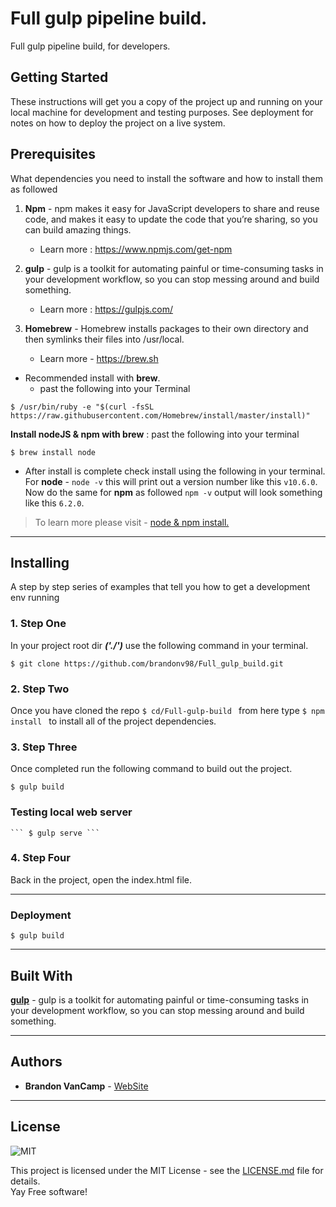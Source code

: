 # Full gulp pipeline build.
Full gulp pipeline build, for developers.

## Getting Started
These instructions will get you a copy of the project up and running on your local machine for development and testing purposes. See deployment for notes on how to deploy the project on a live system.  


## Prerequisites
What dependencies you need to install the software and how to install them as followed

1. **Npm** - npm makes it easy for JavaScript developers to share and reuse code, and makes it easy to update the code that you’re sharing, so you can build amazing things.
   - Learn more : https://www.npmjs.com/get-npm

2. **gulp** - gulp is a toolkit for automating painful or time-consuming tasks in your development workflow, so you can stop messing around and build something.
   - Learn more : https://gulpjs.com/ 


3. **Homebrew** - Homebrew installs packages to their own directory and then symlinks their files into /usr/local.
   - Learn more - https://brew.sh

* Recommended install with **brew**.
   - past the following into your Terminal  
```
$ /usr/bin/ruby -e "$(curl -fsSL https://raw.githubusercontent.com/Homebrew/install/master/install)"
```

**Install nodeJS & npm with brew** : past the following into your terminal
```
$ brew install node
```
* After install is complete check install using the following in your terminal.  
For **node** - ```node -v``` this will print out a version number like this ```v10.6.0```.  
Now do the same for **npm** as followed ```npm -v``` output will look something like this ```6.2.0```.

> To learn more please visit - [node & npm install.](http://blog.teamtreehouse.com/install-node-js-npm-mac)

___

## Installing
A step by step series of examples that tell you how to get a development env running  
### 1. Step One  
  In your project root dir ***('./')*** use the following command in your terminal.
```
$ git clone https://github.com/brandonv98/Full_gulp_build.git
```
### 2. Step Two
  Once you have cloned the repo ```$ cd/Full-gulp-build ``` from here type ```$ npm install ``` to install all of the project dependencies.
### 3. Step Three
  Once completed run the following command to build out the project.
  ```
  $ gulp build
  ```
  ### Testing local web server
    ``` $ gulp serve ```
### 4. Step Four 
  Back in the project, open the index.html file.
___


### Deployment
 ```$ gulp build ```

___

## Built With
**[gulp](https://gulpjs.com/)** - gulp is a toolkit for automating painful or time-consuming tasks in your development workflow, so you can stop messing around and build something.


___

## Authors
* **Brandon VanCamp** - [WebSite](https://csdevs.io/)

___

## License
![MIT](https://camo.githubusercontent.com/890acbdcb87868b382af9a4b1fac507b9659d9bf/68747470733a2f2f696d672e736869656c64732e696f2f62616467652f6c6963656e73652d4d49542d626c75652e737667)  

This project is licensed under the MIT License - see the [LICENSE.md](./LICENSE.md) file for details.  
Yay Free software!

